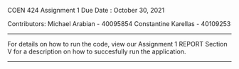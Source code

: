 COEN 424
Assignment 1
Due Date : October 30, 2021


Contributors:
Michael Arabian - 40095854
Constantine Karellas - 40109253

*****
For details on how to run the code, view our Assignment 1 REPORT Section V for a description on how to succesfully run the application.
*****